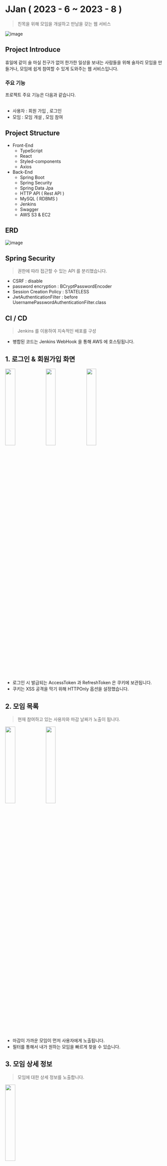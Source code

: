 # JJan ( 2023 - 6 ~ 2023 - 8 )

> 친목을 위해 모임을 개설하고 만남을 갖는 웹 서비스

![image](https://github.com/5tr1ker/jjan_back_renewal/assets/49367338/d8d3e223-ff8d-4490-a872-f407b1ba8296)

<h2>Project Introduce</h2>
휴일에 같이 술 마실 친구가 없어 한가한 일상을 보내는 사람들을 위해 술자리 모임을 만들거나, 모임에 쉽게 참여할 수 있게 도와주는 웹 서비스입니다.<br/>

<h3>주요 기능</h3>
프로젝트 주요 기능은 다음과 같습니다.<br/><br/>

- 사용자 : 회원 가입 , 로그인
- 모임 : 모임 개설 , 모임 참여

<h2>Project Structure</h2>

- Front-End
    - TypeScript
    - React
    - Styled-components
    - Axios
- Back-End
    - Spring Boot
    - Spring Security
    - Spring Data Jpa
    - HTTP API ( Rest API )
    - MySQL ( RDBMS )
    - Jenkins
    - Swagger
    - AWS S3 & EC2

<h2>ERD</h2>

![image](https://github.com/5tr1ker/jjan_back_renewal/assets/49367338/103cd299-eade-4fdc-b34e-172de446325d)

<h2>Spring Security</h2>

> 권한에 따라 접근할 수 있는 API 를 분리했습니다.

- CSRF : disable
- password encryption : BCryptPasswordEncoder
- Session Creation Policy : STATELESS
- JwtAuthenticationFilter : before UsernamePasswordAuthenticationFilter.class

<h2>CI / CD</h2>

> Jenkins 를 이용하여 지속적인 배포를 구성

- 병합된 코드는 Jenkins WebHook 을 통해 AWS 에 호스팅됩니다.

<h2>1. 로그인 & 회원가입 화면</h2>

<img src="https://github.com/5tr1ker/jjan_back_renewal/assets/49367338/cb6e6068-87d4-4844-9f6d-497ceb76c066" width="25%">

<img src="https://github.com/5tr1ker/jjan_back_renewal/assets/49367338/67ec498b-f048-4bef-9720-4e59336097e6" width="25%">

<img src="https://github.com/5tr1ker/jjan_back_renewal/assets/49367338/27de3f8b-d33b-4bd0-a98e-af6dea99a762" width="25%">

- 로그인 시 발급되는 AccessToken 과 RefreshToken 은 쿠키에 보관됩니다.
- 쿠키는 XSS 공격을 막기 위해 HTTPOnly 옵션을 설정했습니다.

<h2>2. 모임 목록</h2>

> 현재 참여하고 있는 사용자와 마감 날짜가 노출이 됩니다.

<img src="https://github.com/5tr1ker/jjan_back_renewal/assets/49367338/bc623c0d-2daa-451d-a9d5-7495671bad92" width="25%">

<img src="https://github.com/5tr1ker/jjan_back_renewal/assets/49367338/3029f246-78ee-4956-a19a-be059d064ce0" width="25%">

- 마감이 가까운 모임이 먼저 사용자에게 노출됩니다.
- 필터를 통해서 내가 원하는 모임을 빠르게 찾을 수 있습니다.

<h2>3. 모임 상세 정보</h2>

> 모임에 대한 상세 정보를 노출합니다.

<img src="https://github.com/5tr1ker/jjan_back_renewal/assets/49367338/9b6bd47d-1571-4867-96b7-cd0205376bf2" width="25%">

<h2>4. 모임 개설</h2>

> 모임을 직접 개설할 수 있습니다.

<img src="https://github.com/5tr1ker/jjan_back_renewal/assets/49367338/083803c6-a6a8-4438-ab7b-ec530ea98920" width="25%">

<img src="https://github.com/5tr1ker/jjan_back_renewal/assets/49367338/8eee1308-24e3-4e97-9e49-3accd2f3f252" width="25%">

<img src="https://github.com/5tr1ker/jjan_back_renewal/assets/49367338/5a0b2f33-1536-43bf-a72c-8ab0303dd025" width="25%">

<h2>5. 프로필 정보 수정</h2>

> 사용자에 대한 정보를 수정할 수 있습니다.

<img src="https://github.com/5tr1ker/jjan_back_renewal/assets/49367338/647c67a3-450e-407d-9482-2c0783ef7a1d" width="25%">

